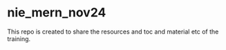 # nie_mern_nov24
This repo is created to share the resources and toc and material etc of the training.
